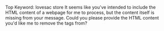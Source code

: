Top Keyword: lovesac store
It seems like you've intended to include the HTML content of a webpage for me to process, but the content itself is missing from your message. Could you please provide the HTML content you'd like me to remove the tags from?